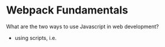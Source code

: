 # Webpack Fundamentals

What are the two ways to use Javascript in web development?
- using scripts, i.e. <script src="index.js">
- writing inside the script tag itself
- problems include: too many scripts, unmaintainable scripts

What is an iife and why are they relevant?
- immediately invoked function expression
- Allows you to have multiple variables with the same names that don't affect each other because they are lexically scoped, and so scope collision won't occur 

UP TO INTRODUCING WEBPACK
